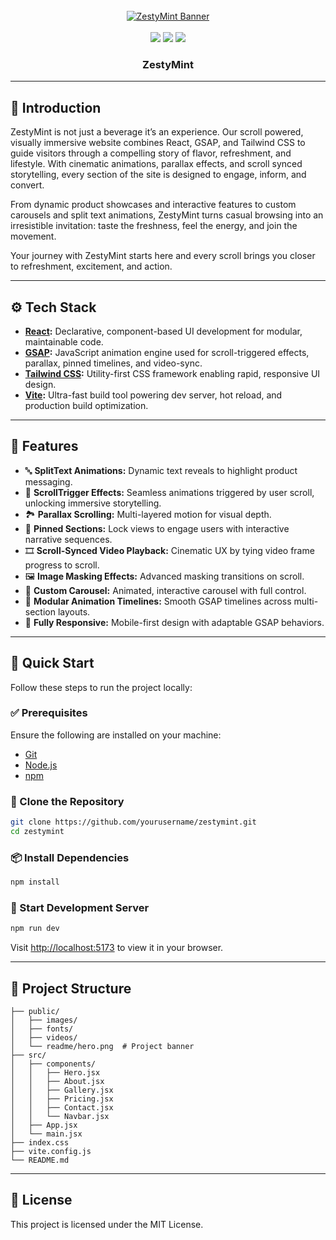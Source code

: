 <div align="center">
  <br />
  <a href="" target="_blank">
    <img src="https://i.postimg.cc/SKV9rFzT/Zestymint.png" alt="ZestyMint Banner" />
  </a>
  <br /><br />

  <div>
    <img src="https://img.shields.io/badge/-React-blue?style=for-the-badge&logo=react&logoColor=white" />
    <img src="https://img.shields.io/badge/-GSAP-88CE02?style=for-the-badge&logo=greensock&logoColor=white" />
    <img src="https://img.shields.io/badge/-Tailwind_CSS-38B2AC?style=for-the-badge&logo=tailwind-css&logoColor=white" />
  </div>

  <h3 align="center">ZestyMint</h3>
</div>

---

## 🤖 Introduction

ZestyMint is not just a beverage it’s an experience. Our scroll powered, visually immersive website combines React, GSAP, and Tailwind CSS to guide visitors through a compelling story of flavor, refreshment, and lifestyle. With cinematic animations, parallax effects, and scroll synced storytelling, every section of the site is designed to engage, inform, and convert.

From dynamic product showcases and interactive features to custom carousels and split text animations, ZestyMint turns casual browsing into an irresistible invitation: taste the freshness, feel the energy, and join the movement.

Your journey with ZestyMint starts here and every scroll brings you closer to refreshment, excitement, and action.

---

## ⚙️ Tech Stack

- **[React](https://react.dev/):** Declarative, component-based UI development for modular, maintainable code.
- **[GSAP](https://gsap.com/):** JavaScript animation engine used for scroll-triggered effects, parallax, pinned timelines, and video-sync.
- **[Tailwind CSS](https://tailwindcss.com/):** Utility-first CSS framework enabling rapid, responsive UI design.
- **[Vite](https://vitejs.dev/):** Ultra-fast build tool powering dev server, hot reload, and production build optimization.

---

## 🔋 Features

- 🔤 **SplitText Animations:** Dynamic text reveals to highlight product messaging.
- 📜 **ScrollTrigger Effects:** Seamless animations triggered by user scroll, unlocking immersive storytelling.
- 🏞️ **Parallax Scrolling:** Multi-layered motion for visual depth.
- 📌 **Pinned Sections:** Lock views to engage users with interactive narrative sequences.
- 🎞️ **Scroll-Synced Video Playback:** Cinematic UX by tying video frame progress to scroll.
- 🖼️ **Image Masking Effects:** Advanced masking transitions on scroll.
- 🎠 **Custom Carousel:** Animated, interactive carousel with full control.
- 🧩 **Modular Animation Timelines:** Smooth GSAP timelines across multi-section layouts.
- 📱 **Fully Responsive:** Mobile-first design with adaptable GSAP behaviors.

---

## 🤸 Quick Start

Follow these steps to run the project locally:

### ✅ Prerequisites

Ensure the following are installed on your machine:

- [Git](https://git-scm.com/)
- [Node.js](https://nodejs.org/)
- [npm](https://www.npmjs.com/)

### 🧬 Clone the Repository

```bash
git clone https://github.com/yourusername/zestymint.git
cd zestymint
```

### 📦 Install Dependencies

```bash
npm install
```

### 🚀 Start Development Server

```bash
npm run dev
```

Visit [http://localhost:5173](http://localhost:5173) to view it in your browser.

---

## 📁 Project Structure

```
├── public/
│   ├── images/
│   ├── fonts/
│   ├── videos/
│   └── readme/hero.png  # Project banner
├── src/
│   ├── components/
│   │   ├── Hero.jsx
│   │   ├── About.jsx
│   │   ├── Gallery.jsx
│   │   ├── Pricing.jsx
│   │   ├── Contact.jsx
│   │   └── Navbar.jsx
│   ├── App.jsx
│   └── main.jsx
├── index.css
├── vite.config.js
└── README.md
```

---

## 📜 License

This project is licensed under the MIT License.
